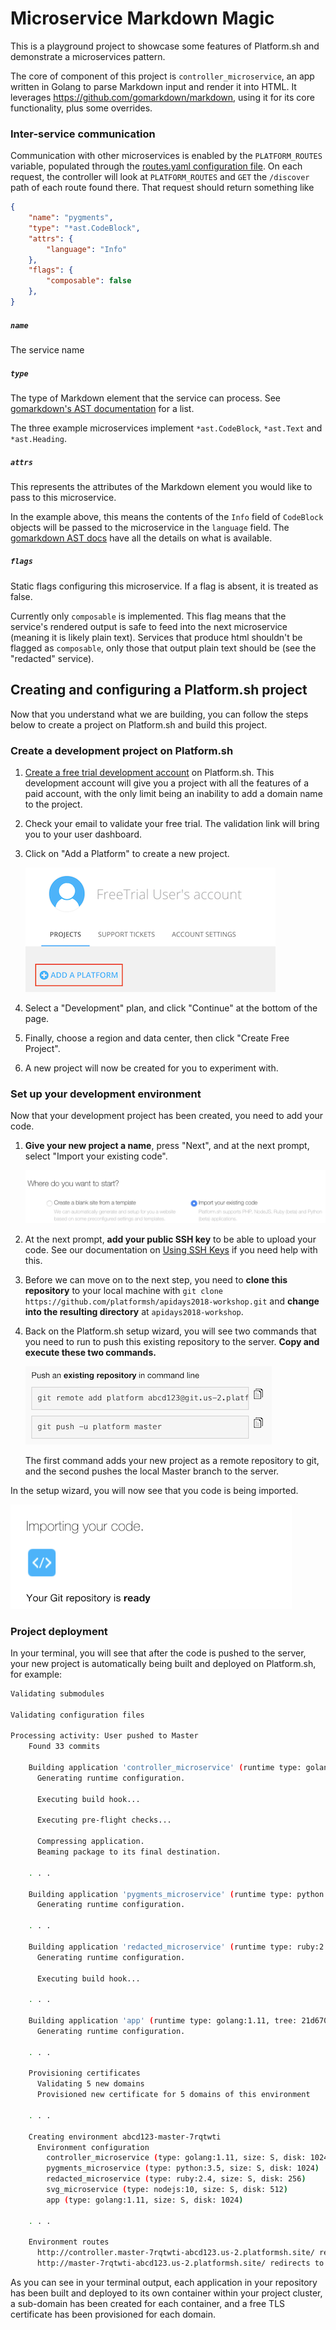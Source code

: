 # Microservice Markdown Magic

This is a playground project to showcase some features of Platform.sh and demonstrate a microservices pattern.

The core of component of this project is `controller_microservice`, an app written in Golang to parse Markdown input and render it into HTML. It leverages https://github.com/gomarkdown/markdown, using it for its core functionality, plus some overrides.

### Inter-service communication

Communication with other microservices is enabled by the `PLATFORM_ROUTES` variable, populated through the [routes.yaml configuration file](.platform/routes.yaml). On each request, the controller will look at `PLATFORM_ROUTES` and `GET` the `/discover` path of each route found there. That request should return something like

```json
{
	"name": "pygments",
	"type": "*ast.CodeBlock",
	"attrs": {
		"language": "Info"
	},
	"flags": {
		"composable": false
	},
}
```

##### `name`

The service name

##### `type`

The type of Markdown element that the service can process. See [gomarkdown's AST documentation](https://godoc.org/github.com/gomarkdown/markdown/ast) for a list.

The three example microservices implement `*ast.CodeBlock`, `*ast.Text` and `*ast.Heading`.

##### `attrs`

This represents the attributes of the Markdown element you would like to pass to this microservice.

In the example above, this means the contents of the `Info` field of `CodeBlock` objects will be passed to the microservice in the `language` field. The [gomarkdown AST docs](https://godoc.org/github.com/gomarkdown/markdown/ast) have all the details on what is available.

##### `flags`

Static flags configuring this microservice. If a flag is absent, it is treated as false.

Currently only `composable` is implemented. This flag means that the service's rendered output is safe to feed into the next microservice (meaning it is likely plain text). Services that produce html shouldn't be flagged as `composable`, only those that output plain text should be (see the "redacted" service).

## Creating and configuring a Platform.sh project

Now that you understand what we are building, you can follow the steps below to create a project on Platform.sh and build this project.

### Create a development project on Platform.sh

1. [Create a free trial development account](https://accounts.platform.sh/platform/trial/general/setup) on Platform.sh. This development account will give you a project with all the features of a paid account, with the only limit being an inability to add a domain name to the project.

2. Check your email to validate your free trial. The validation link will bring you to your user dashboard.

3. Click on "Add a Platform" to create a new project.

   ![Click on Add a Platform](docs/images/add_platform.png)

4. Select a "Development" plan, and click "Continue" at the bottom of the page.

5. Finally, choose a region and data center, then click "Create Free Project".

6. A new project will now be created for you to experiment with.

### Set up your development environment

Now that your development project has been created, you need to add your code.

1. **Give your new project a name**, press "Next", and at the next prompt, select "Import your existing code".

   ![Import your existing code](docs/images/existing_code.png)

2. At the next prompt, **add your public SSH key** to be able to upload your code. See our documentation on [Using SSH Keys](https://docs.platform.sh/development/ssh.html) if you need help with this.

3. Before we can move on to the next step, you need to **clone this repository** to your local machine with `git clone https://github.com/platformsh/apidays2018-workshop.git` and **change into the resulting directory** at `apidays2018-workshop`.

4. Back on the Platform.sh setup wizard, you will see two commands that you need to run to push this existing repository to the server. **Copy and execute these two commands.**

   ![Push existing project](docs/images/push_project.png)

   The first command adds your new project as a remote repository to git, and the second pushes the local Master branch to the server.

In the setup wizard, you will now see that you code is being imported.

   ![Repo is ready](docs/images/repo_ready.png)

### Project deployment

In your terminal, you will see that after the code is pushed to the server, your new project is automatically being built and deployed on Platform.sh, for example:

```bash session
Validating submodules

Validating configuration files

Processing activity: User pushed to Master
    Found 33 commits

    Building application 'controller_microservice' (runtime type: golang:1.11, tree: f6ec1f2)
      Generating runtime configuration.

      Executing build hook...

	  Executing pre-flight checks...

      Compressing application.
      Beaming package to its final destination.

	. . .

	Building application 'pygments_microservice' (runtime type: python:3.5, tree: 5326a9f)
      Generating runtime configuration.

	. . .

	Building application 'redacted_microservice' (runtime type: ruby:2.4, tree: 51345c1)
      Generating runtime configuration.

      Executing build hook...

	. . .

	Building application 'app' (runtime type: golang:1.11, tree: 21d670f)
      Generating runtime configuration.

	. . .

	Provisioning certificates
      Validating 5 new domains
      Provisioned new certificate for 5 domains of this environment

	. . .

	Creating environment abcd123-master-7rqtwti
      Environment configuration
        controller_microservice (type: golang:1.11, size: S, disk: 1024)
        pygments_microservice (type: python:3.5, size: S, disk: 1024)
        redacted_microservice (type: ruby:2.4, size: S, disk: 256)
        svg_microservice (type: nodejs:10, size: S, disk: 512)
        app (type: golang:1.11, size: S, disk: 1024)

    . . .

    Environment routes
      http://controller.master-7rqtwti-abcd123.us-2.platformsh.site/ redirects to https://controller.master-7rqtwti-abcd123.us-2.platformsh.site/
      http://master-7rqtwti-abcd123.us-2.platformsh.site/ redirects to https://master-7rqtwti-abcd123.us-2.platformsh.site/

```

As you can see in your terminal output, each application in your repository has been built and deployed to its own container within your project cluster, a sub-domain has been created for each container, and a free TLS certificate has been provisioned for each domain.
